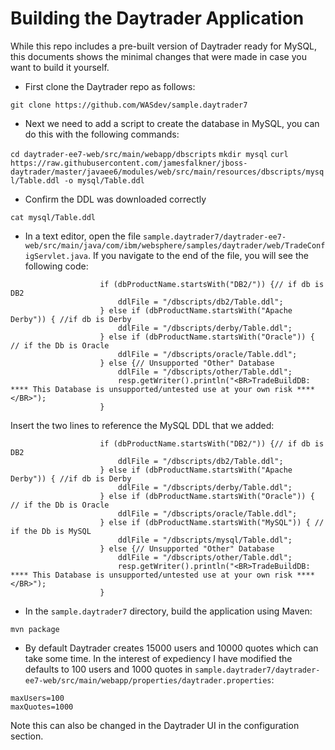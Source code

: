 # Building the Daytrader Application

While this repo includes a pre-built version of Daytrader ready for MySQL, this documents shows the minimal changes that were made in case you want to build it yourself.

* First clone the Daytrader repo as follows:

```git clone https://github.com/WASdev/sample.daytrader7```

* Next we need to add a script to create the database in MySQL, you can do this with the following commands:

```cd daytrader-ee7-web/src/main/webapp/dbscripts```
```mkdir mysql```
```curl https://raw.githubusercontent.com/jamesfalkner/jboss-daytrader/master/javaee6/modules/web/src/main/resources/dbscripts/mysql/Table.ddl -o mysql/Table.ddl```

* Confirm the DDL was downloaded correctly

```cat mysql/Table.ddl```

* In a text editor, open the file ```sample.daytrader7/daytrader-ee7-web/src/main/java/com/ibm/websphere/samples/daytrader/web/TradeConfigServlet.java```. If you navigate to the end of the file, you will see the following code:

```
                    if (dbProductName.startsWith("DB2/")) {// if db is DB2
                        ddlFile = "/dbscripts/db2/Table.ddl";
                    } else if (dbProductName.startsWith("Apache Derby")) { //if db is Derby
                        ddlFile = "/dbscripts/derby/Table.ddl";
                    } else if (dbProductName.startsWith("Oracle")) { // if the Db is Oracle
                        ddlFile = "/dbscripts/oracle/Table.ddl";
                    } else {// Unsupported "Other" Database
                        ddlFile = "/dbscripts/other/Table.ddl";
                        resp.getWriter().println("<BR>TradeBuildDB: **** This Database is unsupported/untested use at your own risk ****</BR>");
                    }
```

Insert the two lines to reference the MySQL DDL that we added:

```
                    if (dbProductName.startsWith("DB2/")) {// if db is DB2
                        ddlFile = "/dbscripts/db2/Table.ddl";
                    } else if (dbProductName.startsWith("Apache Derby")) { //if db is Derby
                        ddlFile = "/dbscripts/derby/Table.ddl";
                    } else if (dbProductName.startsWith("Oracle")) { // if the Db is Oracle
                        ddlFile = "/dbscripts/oracle/Table.ddl";
                    } else if (dbProductName.startsWith("MySQL")) { // if the Db is MySQL
                        ddlFile = "/dbscripts/mysql/Table.ddl";
                    } else {// Unsupported "Other" Database
                        ddlFile = "/dbscripts/other/Table.ddl";
                        resp.getWriter().println("<BR>TradeBuildDB: **** This Database is unsupported/untested use at your own risk ****</BR>");
                    }
```

* In the ```sample.daytrader7``` directory, build the application using Maven:

```
mvn package
```

* By default Daytrader creates 15000 users and 10000 quotes which can take some time. In the interest of expediency I have modified the defaults to 100 users and 1000 quotes in ```sample.daytrader7/daytrader-ee7-web/src/main/webapp/properties/daytrader.properties```:

```
maxUsers=100
maxQuotes=1000
```

Note this can also be changed in the Daytrader UI in the configuration section.